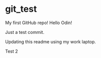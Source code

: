 # git_test
My first GitHub repo!
Hello Odin!

Just a test commit.

Updating this readme using my work laptop.

Test 2